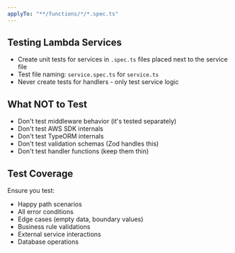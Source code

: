 ```yaml
---
applyTo: "**/functions/*/*.spec.ts"
---
```


## Testing Lambda Services
- Create unit tests for services in `.spec.ts` files placed next to the service file
- Test file naming: `service.spec.ts` for `service.ts`
- Never create tests for handlers - only test service logic

## What NOT to Test
- Don't test middleware behavior (it's tested separately)
- Don't test AWS SDK internals
- Don't test TypeORM internals
- Don't test validation schemas (Zod handles this)
- Don't test handler functions (keep them thin)

## Test Coverage
Ensure you test:
- Happy path scenarios
- All error conditions
- Edge cases (empty data, boundary values)
- Business rule validations
- External service interactions
- Database operations